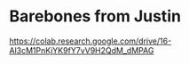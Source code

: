 






# Barebones from Justin

https://colab.research.google.com/drive/16-Al3cM1PnKjYK9fY7vV9H2QdM_dMPAG